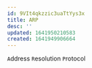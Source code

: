 ```yaml
---
id: 9VIt4qkzzic3uaTtYys3x
title: ARP
desc: ''
updated: 1641950210583
created: 1641949906664
---
```


`A`ddress `R`esolution `P`rotocol


